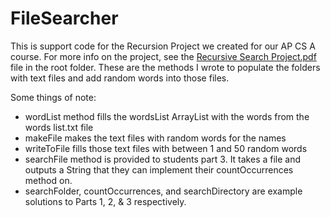 # FileSearcher
This is support code for the Recursion Project we created for our AP CS A course. For more info on the project, see the [Recursive Search Project.pdf](https://github.com/plaforet/FileSearcher/blob/master/Recursive%20Search%20Project.pdf "Named link title") file in the root folder. These are the methods I wrote to populate the folders with text files and add random words into those files.

Some things of note:
* wordList method fills the wordsList ArrayList with the words from the words list.txt file
* makeFile makes the text files with random words for the names
* writeToFile fills those text files with between 1 and 50 random words
* searchFile method is provided to students part 3. It takes a file and outputs a String that they can implement their countOccurrences method on.
* searchFolder, countOccurrences, and searchDirectory are example solutions to Parts 1, 2, & 3 respectively.
